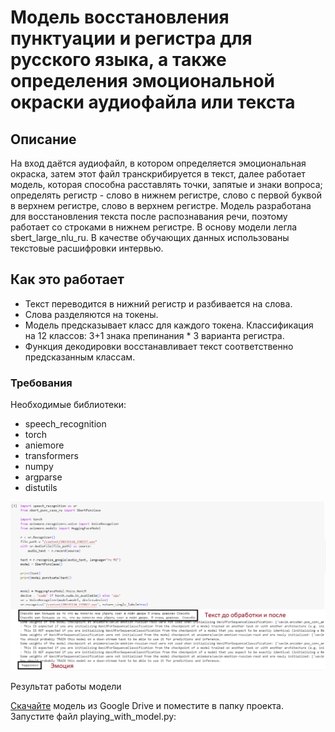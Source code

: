 # Модель восстановления пунктуации и регистра для русского языка, а также определения эмоциональной окраски аудиофайла или текста

## Описание
На вход даётся аудиофайл, в котором определяется эмоциональная окраска, затем этот файл транскрибируется в текст, далее работает модель, которая способна расставлять точки, запятые и знаки вопроса; определять регистр - слово в нижнем регистре, слово с первой буквой в верхнем регистре, слово в верхнем регистре. Модель разработана для восстановления текста после распознавания речи, поэтому работает со строками в нижнем регистре. В основу модели легла sbert_large_nlu_ru. В качестве обучающих данных использованы текстовые расшифровки интервью.

## Как это работает

- Текст переводится в нижний регистр и разбивается на слова.
- Слова разделяются на токены.
- Модель предсказывает класс для каждого токена. Классификация на 12 классов: 3+1 знака препинания * 3 варианта регистра.
- Функция декодировки восстанавливает текст соответственно предсказанным классам.

### Требования
Необходимые библиотеки:
- speech_recognition
- torch
- aniemore
- transformers
- numpy
- argparse
- distutils



![Описание](https://github.com/Loon-Bit-Loop/BigModels/blob/main/%D0%9A%D0%B8%D0%BB%D0%BB%D0%B5%D1%80-%D1%84%D0%B8%D1%87%D0%B8/sbert_punc_case_ru/screen/demo1.png)

Результат работы модели

<a href='https://drive.google.com/file/d/1LoHC3pD3tXHqni0EbGDjKayj-P8cZWt4/view?usp=sharing'> Скачайте</a> модель из Google Drive и поместите в папку проекта.
Запустите файл playing_with_model.py:

